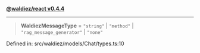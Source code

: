 [**@waldiez/react v0.4.4**](../../README.md)

***

> **WaldiezMessageType** = `"string"` \| `"method"` \| `"rag_message_generator"` \| `"none"`

Defined in: src/waldiez/models/Chat/types.ts:10
